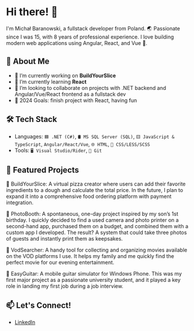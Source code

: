 # Hi there! 👋
I'm Michał Baranowski, a fullstack developer from Poland. 🌏
Passionate since I was 15, with 8 years of professional experience.
I love building modern web applications using Angular, React, and Vue 🥰.

## 🚀 About Me
- 🔭 I’m currently working on **BuildYourSlice**
- 🌱 I’m currently learning **React**
- 👯 I’m looking to collaborate on projects with .NET backend and Angular/Vue/React frontend as a fullstack dev
- 🥅 2024 Goals: finish project with React, having fun

## 🛠️ Tech Stack
- Languages: `🟦 .NET (C#)`, `🛢️ MS SQL Server (SQL)`, `🟨 JavaScript & TypeScript`, `Angular/React/Vue`, `🌐 HTML`, `🎨 CSS/LESS/SCSS`
- Tools: `🖥️ Visual Studio/Rider`, `🔗 Git`

## 🌟 Featured Projects
🍕 BuildYourSlice: A virtual pizza creator where users can add their favorite ingredients to a dough and calculate the total price. In the future, I plan to expand it into a comprehensive food ordering platform with payment integration.

📸 PhotoBooth: A spontaneous, one-day project inspired by my son’s 1st birthday. I quickly decided to find a used camera and photo printer on a second-hand app, purchased them on a budget, and combined them with a custom app I developed. The result? A system that could take three photos of guests and instantly print them as keepsakes.

🎥 VodSearcher: A handy tool for collecting and organizing movies available on the VOD platforms I use. It helps my family and me quickly find the perfect movie for our evening entertainment.

🎸 EasyGuitar: A mobile guitar simulator for Windows Phone. This was my first major project as a passionate university student, and it played a key role in landing my first job during a job interview.

## 📫 Let's Connect!
- [LinkedIn](https://www.linkedin.com/in/michal-baranowski92/)
